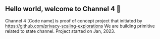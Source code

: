 ## Hello world, welcome to Channel 4 👋

Channel 4 [Code name] is proof of concept project that initiated by https://github.com/privacy-scaling-explorations
We are building primitive related to state channel.
Project started on Jan, 2023.

